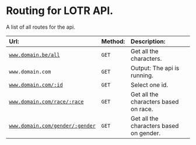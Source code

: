 Routing for LOTR API.
===========================

A list of all routes for the api.

| Url:                                                               | Method:        | Description:                                       |
| :----------------------------------------------------------------- | :------------- | :------------------------------------------------- |
| [`www.domain.be/all`](/docs/all.md)                                | `GET`          | Get all the characters.                            |
| `www.domain.com`                                                   | `GET`          | Output: The api is running.                        |
| [`www.domain.com/:id`](/docs/id.md)                                | `GET`          | Select one id.                                     |
| [`www.domain.com/race/:race`](/docs/race.md)                       | `GET`          | Get all the characters based on race.              |
| [`www.domain.com/gender/:gender`](/docs/gender.md)                 | `GET`          | Get all the characters based on gender.            |
